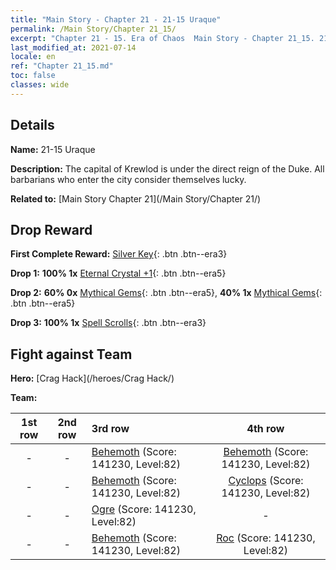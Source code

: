 ```yaml
---
title: "Main Story - Chapter 21 - 21-15 Uraque"
permalink: /Main Story/Chapter 21_15/
excerpt: "Chapter 21 - 15. Era of Chaos  Main Story - Chapter 21_15. 21-15 Uraque"
last_modified_at: 2021-07-14
locale: en
ref: "Chapter 21_15.md"
toc: false
classes: wide
---
```


## Details

 **Name:** 21-15 Uraque

 **Description:** The capital of Krewlod is under the direct reign of the Duke. All barbarians who enter the city consider themselves lucky.

 **Related to:** [Main Story Chapter 21](/Main Story/Chapter 21/)

## Drop Reward

 **First Complete Reward:** [Silver Key](/Items/con_693/){: .btn .btn--era3}

 **Drop 1:** **100% 1x** [Eternal Crystal +1](/Items/mat_73/){: .btn .btn--era5}

 **Drop 2:** **60% 0x** [Mythical Gems](/Items/mat_65/){: .btn .btn--era5}, **40% 1x** [Mythical Gems](/Items/mat_65/){: .btn .btn--era5}

 **Drop 3:** **100% 1x** [Spell Scrolls](/Items/con_694/){: .btn .btn--era3}


## Fight against Team
 **Hero:** [Crag Hack](/heroes/Crag Hack/)

 **Team:**


  | 1st row | 2nd row | 3rd row | 4th row |
  |:----:|:----:|:----|:----:|
  | - | - | [Behemoth](/units/Behemoth/) (Score: 141230, Level:82)  | [Behemoth](/units/Behemoth/) (Score: 141230, Level:82)  |
  | - | - | [Behemoth](/units/Behemoth/) (Score: 141230, Level:82)  | [Cyclops](/units/Cyclops/) (Score: 141230, Level:82)  |
  | - | - | [Ogre](/units/Ogre/) (Score: 141230, Level:82)  | - |
  | - | - | [Behemoth](/units/Behemoth/) (Score: 141230, Level:82)  | [Roc](/units/Roc/) (Score: 141230, Level:82)  |


